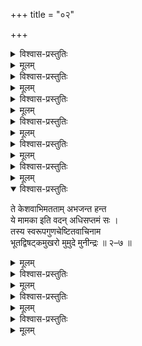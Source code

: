 +++
title = "०२"

+++

<details><summary>विश्वास-प्रस्तुतिः</summary>

पूर्वानुभूत-मुर-वैरि-गुणाभिवृद्ध--  
तद्--बाह्य-सङ्गम--**रुचिस्** तद्-अ-लाभ-**खिन्नः** ।  
सर्वान् अपि स्व-सम-दुःखिन एव भावान्  
**आह** द्वितीय-शतकस्य शठारिर् आद्ये ॥ २–१ ॥
</details>

<details><summary>मूलम्</summary>

पूर्वानुभूतमुरवैरिगुणाभिवृद्ध-  
तद्बाह्यसङ्गमरुचिस् तदलाभखिन्नः ।  
सर्वानपि स्वसमदुःखिन एव भावान्  
आह द्वितीयशतकस्य शठारिर् आद्ये ॥ २–१ ॥
</details>


<details><summary>विश्वास-प्रस्तुतिः</summary>

**संश्लिष्य** दुःख-शमनान् **मुदितः** प्रसङ्गात्  
तन्-मूलम् अब्-ज-नयनस्य महेश्वरत्वम् ।  
**आहान्वयाद्** इतरतो ऽपि मनुष्य-भावे +++(अवतारैः)+++  
पौराणिकोक्त-नयतः शठ-जिद् द्वितीये ॥ २–२ ॥
</details>

<details><summary>मूलम्</summary>

संश्लिष्य दुःखशमनान् मुदितः प्रसङ्गात्  
तन्मूलम् अब्जनयनस्य महेश्वरत्वम् ।  
आहान्वयाद् इतरतोपि मनुष्यभावे  
पौराणिकोक्तनयतः शठजिद् द्वितीये ॥ २–२ ॥
</details>

<details><summary>विश्वास-प्रस्तुतिः</summary>

अन्तस्-स्थ-सर्व-रसम् अम्बु-ज-लोचनस्य  
संयोग-रूपम् **अवगाह्य** सुखामृताब्धिम् ।  
तद्-देशिक-प्रथम-सूरि-गणैः कदा स्यात्  
सङ्गो मम इत्य कथयत् स मुनिस् तृतीये ॥ २–३ ॥
</details>

<details><summary>मूलम्</summary>

अन्तस्स्थसर्वरसम् अम्बुजलोचनस्य  
सम्योगरूपम् अवगाह्य सुखामृताब्धिम् ।  
तद्देशिकप्रथमसूरिगणैः कदा स्यात्  
सङ्गो मम इत्य कथयत् स मुनिस् तृतीये ॥ २–३ ॥
</details>


<details><summary>विश्वास-प्रस्तुतिः</summary>

तत्-प्रार्थितानधिगमेन समुत्थितार्तिर्  
अग्रे हरेः पर-मुखेन यथा **विधेयम्** ।  
आर्तेर् **निवेदनम् अपाकरणार्थनं** च  
**मूर्च्छां** तथा मुनिर् **अगान्** महतीं चतुर्थे ॥ २–४ ॥
</details>

<details><summary>मूलम्</summary>

तत्प्रार्थितानधिगमेन समुत्थितार्तिर्  
अग्रे हरेः परमुखेन यथा विधेयम् ।  
आर्तेर् निवेदनम् अपाकरणार्थनं च  
मूर्च्छां तथा मुनिरगान् महतीं चतुर्थे ॥ २–४ ॥
</details>


<details><summary>विश्वास-प्रस्तुतिः</summary>

**आगम्य** सूरि-सहितः **समपाकृतार्तिः**  
**अत्युज्ज्वलन्** मरकताचल-सन्निभाङ्गः।  
ईशः प्रफुल्ल-कमलाक्षि-कराङ्घ्रिर् आसीत्  
तत् पञ्चमे स **कथयन्** मुनिर् **आननन्द** ॥ २–५ ॥
</details>

<details><summary>मूलम्</summary>

अत्युज्ज्वलन् मरकताचलसन्निभाङ्गः।  
ईशः प्रफुल्लकमलाक्षिकराङ्घ्रिर् आसीत्  
तत् पञ्चमे स कथयन् मुनिराननन्द ॥ २–५ ॥
</details>

<details><summary>विश्वास-प्रस्तुतिः</summary>

नीचं च माम् अधिगतो ऽयमिति स्वसूक्त्या  
जातां हरेः स्वविरहागमने अतिशङ्काम् ।  
षष्ठे निरस्य दृढसङ्गगिरा शठारिर्  
आत्मान्वयिष्वपि तदादरतो अभ्यनन्दत् ॥ २–६ ॥
</details>

<details><summary>मूलम्</summary>

नीचं च माम् अधिगतो ऽयमिति स्वसूक्त्या  
जातां हरेः स्वविरहागमने अतिशङ्काम् ।  
षष्ठे निरस्य दृढसङ्गगिरा शठारिर्  
आत्मान्वयिष्वपि तदादरतो अभ्यनन्दत् ॥ २–६ ॥
</details>

<details open><summary>विश्वास-प्रस्तुतिः</summary>

ते केशवाभिमतताम् अभजन्त हन्त  
ये मामका इति वदन् अधिसप्तमं सः ।  
तस्य स्वरूपगुणचेष्टितवाचिनाम  
भूतद्विषट्कमुखरो मुमुदे मुनीन्द्रः ॥ २–७ ॥
</details>

<details><summary>मूलम्</summary>

ते केशवाभिमतताम् अभजन्त हन्त  
ये मामका इति वदन् अधिसप्तमं सः ।  
तस्य स्वरूपगुणचेष्टितवाचिनाम  
भूतद्विषट्कमुखरो मुमुदे मुनीन्द्रः ॥ २–७ ॥

</details>


<details><summary>विश्वास-प्रस्तुतिः</summary>

आत्मान्वयिष्वपि हरेः प्रियताम् अवेक्ष्य  
सर्वात्मनः स्वजनयन् मुनिर् अष्टमेन ।  
मोक्षप्रदत्वम् उपदिश्य तदाभिमुख्य  
अलाभात् स्वलाभम् अधिकम् बहुमन्यते स्म ॥ २–८ ॥
</details>

<details><summary>मूलम्</summary>

भूतद्विषट्कमुखरो मुमुदे मुनीन्द्रः ॥ २–७ ॥  
आत्मान्वयिष्वपि हरेः प्रियताम् अवेक्ष्य  
सर्वात्मनः स्वजनयन् मुनिर् अष्टमेन ।  
मोक्षप्रदत्वम् उपदिश्य तदाभिमुख्य  
अलाभात् स्वलाभम् अधिकम् बहुमन्यते स्म ॥ २–८ ॥
</details>

<details><summary>विश्वास-प्रस्तुतिः</summary>

मोक्षादरं स्फुटम् अवेक्ष्य मुनेर् मुकुन्दे  
मोक्षम् प्रदातुम् असदृक्षफलम् प्रवृत्ते ।  
आत्मेष्वमस्य पदकिङ्करतैकरूपम्  
मोक्षाख्यवस्तु नवमे निरणायितेन ॥ २–९ ॥
</details>

<details><summary>मूलम्</summary>

मोक्षादरं स्फुटम् अवेक्ष्य मुनेर् मुकुन्दे  
मोक्षम् प्रदातुम् असदृक्षफलम् प्रवृत्ते ।  
आत्मेष्वमस्य पदकिङ्करतैकरूपम्  
मोक्षाख्यवस्तु नवमे निरणायितेन ॥ २–९ ॥
</details>

<details><summary>विश्वास-प्रस्तुतिः</summary>

एतन्निजार्थितम् इहैव हरिः प्रदातुम्  
आसेदिवान् वनमहीधरम् इत्यवेक्ष्य ।  
प्राप्यं तमेव च तदन्वयिनं च सर्वम्  
प्राचीकशत् स दशमे दशके मुनीन्द्रः॥ २–१० ॥
</details>

<details><summary>मूलम्</summary>

एतन्निजार्थितम् इहैव हरिः प्रदातुम्  
आसेदिवान् वनमहीधरम् इत्यवेक्ष्य ।  
प्राप्यं तमेव च तदन्वयिनं च सर्वम्  
प्राचीकशत् स दशमे दशके मुनीन्द्रः॥ २–१० ॥
</details>

